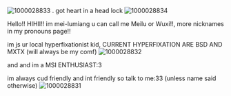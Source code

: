 ![1000028833](https://github.com/user-attachments/assets/d62acd79-197c-4d90-ab41-32b787b4edda)
 . got heart in a head lock ![1000028834](https://github.com/user-attachments/assets/6734479a-fa87-4eca-a761-fe5d16b55c81)


Hello!! HIHII!! im mei-lumiang u can call me Meilu or Wuxi!!, more nicknames in my pronouns page!!

im js ur local hyperfixationist kid, CURRENT HYPERFIXATION ARE BSD AND MXTX (will always be my comf) ![1000028832](https://github.com/user-attachments/assets/84750022-61f9-4d37-937f-cb2fbb140ef2)

and and im a MSI ENTHUSIAST:3 

im always cud friendly and int friendly so talk to me:33 (unless name said otherwise) ![1000028831](https://github.com/user-attachments/assets/d8de8fbe-566f-4cd6-a5ab-b53d4a6f61bc)
